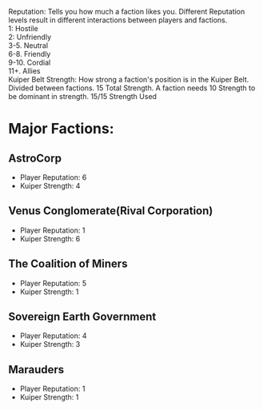 Reputation: Tells you how much a faction likes you. Different Reputation levels result in different interactions between players and factions. <br>
1: Hostile <br>
2: Unfriendly <br>
3-5. Neutral <br>
6-8. Friendly <br>
9-10. Cordial <br> 
11+. Allies <br>
Kuiper Belt Strength: How strong a faction's position is in the Kuiper Belt. Divided between factions. 15 Total Strength. A faction needs 10 Strength to be dominant in strength. 15/15 Strength Used

# Major Factions:

## AstroCorp
 * Player Reputation: 6
 * Kuiper Strength: 4

## Venus Conglomerate(Rival Corporation)
 * Player Reputation: 1
 * Kuiper Strength: 6

## The Coalition of Miners
 * Player Reputation: 5
 * Kuiper Strength: 1

## Sovereign Earth Government
 * Player Reputation: 4
 * Kuiper Strength: 3

## Marauders
 * Player Reputation: 1
 * Kuiper Strength: 1